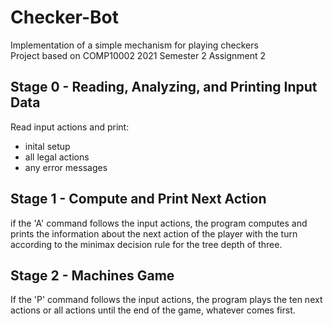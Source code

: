 # Checker-Bot
Implementation of a simple mechanism for playing checkers\
Project based on COMP10002 2021 Semester 2 Assignment 2 

## Stage 0 - Reading, Analyzing, and Printing Input Data
Read input actions and print:
- inital setup
- all legal actions
- any error messages

## Stage 1 - Compute and Print Next Action
if the 'A' command follows the input actions, the program computes and prints the information about the next action of the player with the turn according to the minimax decision rule for the tree depth of three. 

## Stage 2 - Machines Game 
If the 'P' command follows the input actions, the program plays the ten next actions or all actions until the end of the game, whatever comes first. 
